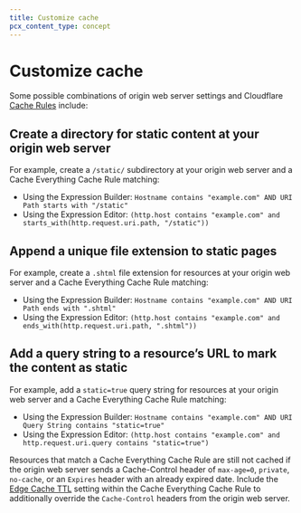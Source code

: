 ```yaml
---
title: Customize cache
pcx_content_type: concept
---
```


# Customize cache

Some possible combinations of origin web server settings and Cloudflare [Cache Rules](/cache/how-to/cache-rules/) include:

## Create a directory for static content at your origin web server

For example, create a `/static/` subdirectory at your origin web server and a Cache Everything Cache Rule matching:

- Using the Expression Builder: `Hostname contains "example.com" AND URI Path starts with "/static"`
- Using the Expression Editor: `(http.host contains "example.com" and starts_with(http.request.uri.path, "/static"))`

## Append a unique file extension to static pages 

For example, create a `.shtml` file extension for resources at your origin web server and a Cache Everything Cache Rule matching:

- Using the Expression Builder: `Hostname contains "example.com" AND URI Path ends with ".shtml"`
- Using the Expression Editor: `(http.host contains "example.com" and ends_with(http.request.uri.path, ".shtml"))`

## Add a query string to a resource’s URL to mark the content as static

For example, add a `static=true` query string for resources at your origin web server and a Cache Everything Cache Rule matching:

- Using the Expression Builder: `Hostname contains "example.com" AND URI Query String contains "static=true"`
- Using the Expression Editor: `(http.host contains "example.com" and http.request.uri.query contains "static=true")`

Resources that match a Cache Everything Cache Rule are still not cached if the origin web server sends a Cache-Control header of `max-age=0`, `private`, `no-cache`, or an `Expires` header with an already expired date. Include the [Edge Cache TTL](/cache/how-to/cache-rules/settings/#edge-ttl) setting within the Cache Everything Cache Rule to additionally override the `Cache-Control` headers from the origin web server.
